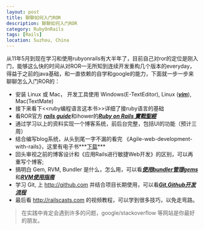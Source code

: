 ```yaml
---
layout: post
title: 聊聊如何入门ROR
description: 聊聊如何入门ROR
category: RubyOnRails
tags: [Rails]
location: Suzhou, China
---
```

从11年5月到现在学习和使用rubyonrails有大半年了，目前自己对ror的定位是刚入门，能够这么快的时间从对ROR一无所知到连续开发重构几个版本的everyday，得益于之前的java基础，和一直依赖的自学和google的能力，下面就一步一步来聊聊怎么入门ROR的：

- 安装 Linux 或 Mac， 开发工具使用 Windows(E-TextEditor), Linux ([***vim***][1]), Mac(TextMate)
- 接下来看下<<ruby编程语言这本书>>详细了接ruby语言的基础
- 看ROR官方 [***rails guide***][2]和ihower的[***Ruby on Rails 實戰聖經***][3]
- 通过学习以上的资料实现一个博客系统，前后台完整，包括UI的功能（预计三周）
- 结合编写blog系统，从头到尾一字不漏的看完 《Agile-web-development-with-rails》，这里有电子书***[下载][4]*** 
- 回头审视之前的博客设计和《应用Rails进行敏捷Web开发》的区别，可以再重写个博客;
- 搞明白 Gem, RVM, Bundler 是什么，怎么用，可以看[***使用bundler管理gems***][5]和[***RVM使用指南***][6]
- 学习 Git, 上 http://github.com 并结合项目长期使用，可以看[***Git,Github开发流程***][7]
- 最后看 http://railscasts.com 的视频教程，可以学到很多技巧，以免走弯路。

> 在实践中肯定会遇到许多的问题，google/stackoverflow 等网站是你最好的朋友。

  [1]: http://tim.everyday-cn.com/zh/show_blog/vim-rubyonrails "vim"
  [2]: http://guides.rubyonrails.org/
  [3]: http://ihower.tw/rails3/
  [4]: http://cms.everyday-cn.com/en/ibook_download/2
  [5]: http://tim.everyday-cn.com/en/show_blog/bundler-gems
  [6]: http://tim.everyday-cn.com/en/show_blog/rvm
  [7]: http://tim.everyday-cn.com/zh/show_blog/git-github
